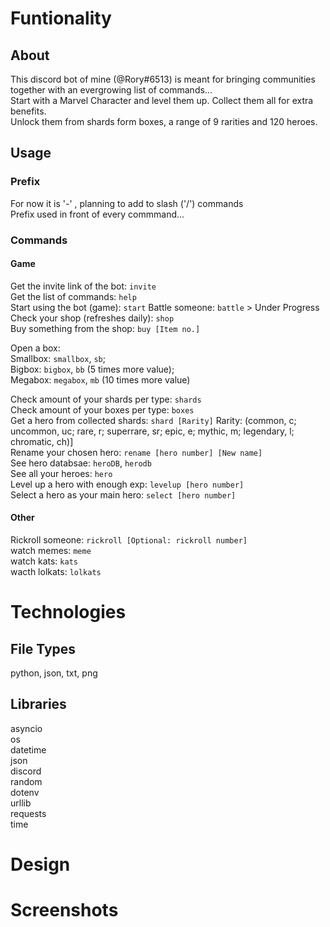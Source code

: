 # Funtionality 
## About
This discord bot of mine (@Rory#6513) is meant for bringing communities together with an evergrowing list of commands...   
Start with a Marvel Character and level them up. Collect them all for extra benefits.   
Unlock them from shards form boxes, a range of 9 rarities and 120 heroes.   
## Usage
### Prefix
For now it is '-' , planning to add to slash ('/') commands   
Prefix used in front of every commmand...   
### Commands
#### Game
Get the invite link of the bot: `invite`   
Get the list of commands: `help`   
Start using the bot (game): `start`
Battle someone: `battle` > Under Progress   
Check your shop (refreshes daily): `shop`   
Buy something from the shop: `buy [Item no.]`
   
Open a box:   
Smallbox: `smallbox`, `sb`;   
Bigbox: `bigbox`, `bb` (5 times more value);   
Megabox: `megabox`, `mb` (10 times more value)   
   
Check amount of your shards per type: `shards`   
Check amount of your boxes per type: `boxes`   
Get a hero from collected shards: `shard [Rarity]` Rarity: (common, c; uncommon, uc; rare, r; superrare, sr; epic, e; mythic, m; legendary, l; chromatic, ch)]   
Rename your chosen hero: `rename [hero number] [New name]`   
See hero databsae: `heroDB`, `herodb`   
See all your heroes: `hero`   
Level up a hero with enough exp: `levelup [hero number]`   
Select a hero as your main hero: `select [hero number]`   
#### Other
Rickroll someone: `rickroll [Optional: rickroll number]`   
watch memes: `meme`   
watch kats: `kats`   
wacth lolkats: `lolkats`   
# Technologies
## File Types
python, json, txt, png
## Libraries
asyncio   
os   
datetime   
json   
discord    
random   
dotenv   
urllib   
requests   
time   
# Design
# Screenshots
